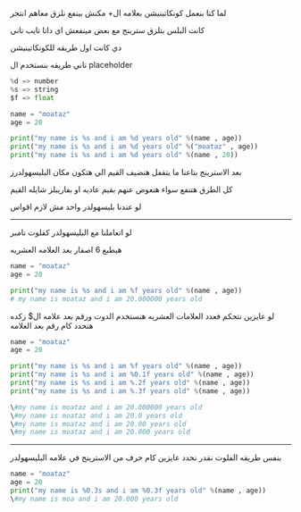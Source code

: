 لما كنا بنعمل كونكاتينيشن بعلامه ال+ مكنش بينفع نلزق معاهم انتجر

كانت البلس بتلزق سترينج مع بعض مينفعش اي داتا تايب تاني

دي كانت اول طريقه للكونكاتينيشن

  

تاني طريقه بنستخدم ال placeholder

```Python
%d => number
%s => string
$f => float
```

```Python
name = "moataz"
age = 20

print("my name is %s and i am %d years old" %(name , age))
print("my name is %s and i am %d years old" %("moataz" , age))
print("my name is %s and i am %d years old" %(name , 20))
```

بعد الاسترينج بتاعنا ما يتقفل هنضيف القيم الي هتكون مكان البليسهولدرز

كل الطرق هتنفع سواء هنعوض عنهم بقيم عاديه او بفاريبلز شايله القيم

لو عندنا بليسهولدر واحد مش لازم اقواس

---

لو اتعاملنا مع البليسهولدر كفلوت نامبر

هيطبع 6 اصفار بعد العلامه العشريه

```Python
name = "moataz"
age = 20

print("my name is %s and i am %f years old" %(name , age))
# my name is moataz and i am 20.000000 years old
```

لو عايزين نتحكم فعدد العلامات العشريه هنستخدم الدوت ورقم بعد علامه ال$ زكده هنحدد كام رقم بعد العلامه

```Python
name = "moataz"
age = 20

print("my name is %s and i am %f years old" %(name , age)) 
print("my name is %s and i am %0.1f years old" %(name , age)) 
print("my name is %s and i am %.2f years old" %(name , age)) 
print("my name is %s and i am %.3f years old" %(name , age))

\#my name is moataz and i am 20.000000 years old
\#my name is moataz and i am 20.0 years old
\#my name is moataz and i am 20.00 years old
\#my name is moataz and i am 20.000 years old
```

  

---

بنفس طريقه الفلوت نقدر نحدد عايزين كام حرف من الاسترينج في علامه البليسهولدر

```Python
name = "moataz"
age = 20
print("my name is %0.3s and i am %0.3f years old" %(name , age))
\#my name is moa and i am 20.000 years old
```